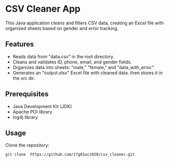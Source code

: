 # CSV Cleaner App

This Java application cleans and filters CSV data, creating an Excel file with organized sheets based on gender and error tracking.

## Features

- Reads data from "data.csv" in the root directory.
- Cleans and validates ID, phone, email, and gender fields.
- Organizes data into sheets: "male," "female," and "data_with_error."
- Generates an "output.xlsx" Excel file with cleaned data. then stores it in the src dir.

## Prerequisites

- Java Development Kit (JDK)
- Apache POI library
- log4j library

## Usage

 Clone the repository:

   ```bash
   git clone  https://github.com/17g01acs028/csv_cleaner.git
